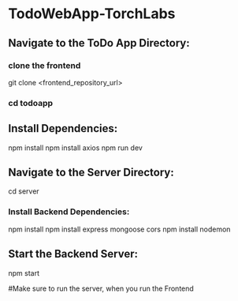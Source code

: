 
# TodoWebApp-TorchLabs
 
## Navigate to the ToDo App Directory:


### clone the frontend

git clone <frontend_repository_url>

### cd todoapp
## Install Dependencies:


npm install
npm install axios
npm run dev 



## Navigate to the Server Directory:

 cd server

### Install Backend Dependencies:

npm install
npm install express mongoose cors
npm install nodemon 


## Start the Backend Server:

npm start


#Make sure to run the server, when you run the Frontend

